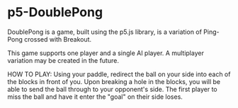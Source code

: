 # p5-DoublePong
DoublePong is a game, built using the p5.js library, is a variation of Ping-Pong crossed with Breakout.

This game supports one player and a single AI player. A multiplayer variation may be created in the future.

HOW TO PLAY:
  Using your paddle, redirect the ball on your side into each of the blocks in front of you.
  Upon breaking a hole in the blocks, you will be able to send the ball through  to your opponent's side.
  The first player to miss the ball and have it enter the "goal" on their side loses.
  
